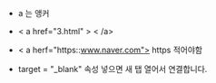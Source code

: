 - a 는 앵커
- < a href="3.html" > < /a>

- < a herf="https::www.naver.com"> https 적어야함

- target = "_blank" 속성 넣으면 새 탭 열어서 연결합니다.